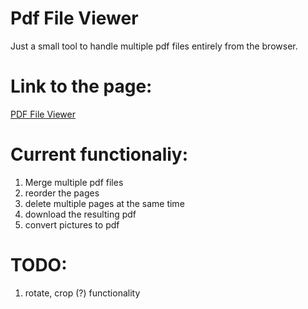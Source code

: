 # Pdf File Viewer

Just a small tool to handle multiple pdf files entirely from the browser.

# Link to the page:
[PDF File Viewer](https://sebastianbadea197.github.io/modify-pdf/)

# Current functionaliy:

1. Merge multiple pdf files
2. reorder the pages
3. delete multiple pages at the same time
4. download the resulting pdf
5. convert pictures to pdf

# TODO:

1. rotate, crop (?) functionality

